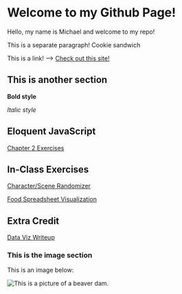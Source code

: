 # Welcome to my Github Page!

Hello, my name is Michael and welcome to my repo!

This is a separate paragraph! Cookie sandwich

This is a link! --> [Check out this site!](https://oks-logo.bandcamp.com/)

## This is another section

**Bold style**

*Italic style*

## Eloquent JavaScript

[Chapter 2 Exercises](eloquentjs/eloquent_js_ch2_exercises/index.html)

## In-Class Exercises

[Character/Scene Randomizer](exercises/character_randomizer/index.html)

[Food Spreadsheet Visualization](exercises/food-spreadsheet-in-class/index.html)

## Extra Credit

[Data Viz Writeup](extracredit/extracredit-writeup.md)

### This is the image section

This is an image below:

![This is a picture of a beaver dam.](https://speakingofgeoscience.org/wp-content/uploads/2023/03/dunn-fairfax-1.jpg?w=662)
